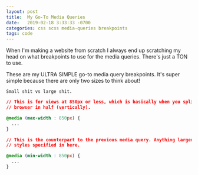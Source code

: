 ```yaml
---
layout: post
title:  My Go-To Media Queries
date:   2019-02-18 3:33:33 -0700
categories: css scss media-queries breakpoints
tags: code
---
```


When I'm making a website from scratch I always end up scratching my head on what breakpoints to use for the media queries. There's just a TON to use.

These are my ULTRA SIMPLE go-to media query breakpoints. It's super simple because there are only two sizes to think about!

`Small shit vs large shit.`

```css
// This is for views at 850px or less, which is basically when you split your 13"
// browser in half (vertically).

@media (max-width : 850px) {
  ...
}

// This is the counterpart to the previous media query. Anything larger will use
// styles specified in here.

@media (min-width : 850px) {
  ...
}
```
